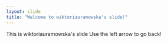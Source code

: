 ```yaml
---
layout: slide
title: "Welcome to wiktoriauramowska's slide!"
---
```

This is wiktoriauramowska's slide
Use the left arrow to go back!
